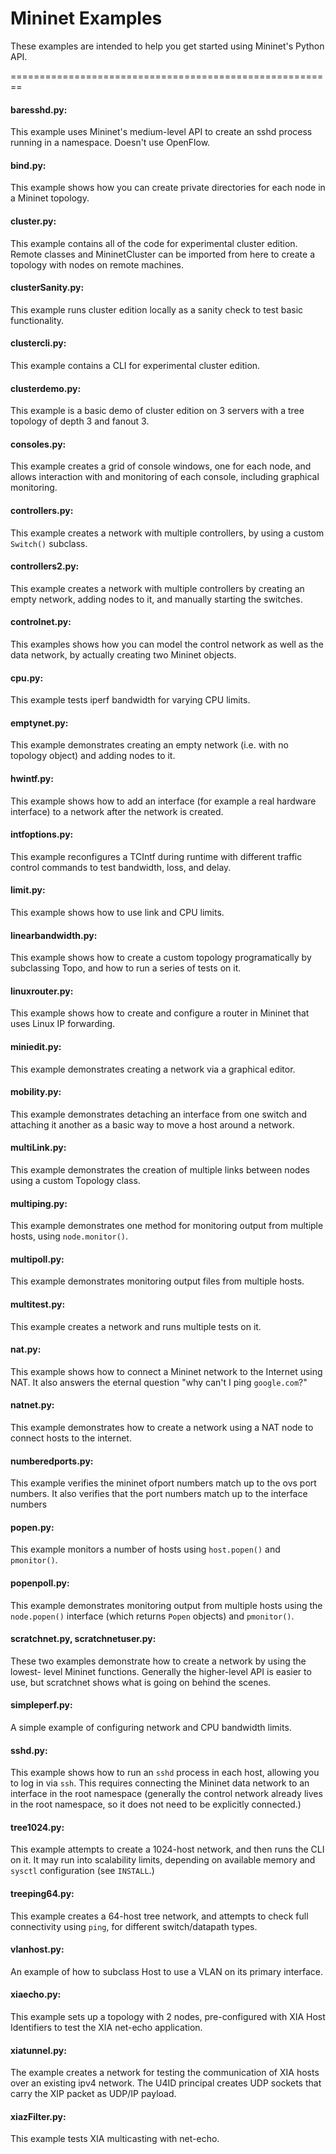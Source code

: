 Mininet Examples
========================================================

These examples are intended to help you get started using
Mininet's Python API.

========================================================

#### baresshd.py:

This example uses Mininet's medium-level API to create an sshd
process running in a namespace. Doesn't use OpenFlow.

#### bind.py:

This example shows how you can create private directories for each
node in a Mininet topology.

#### cluster.py:

This example contains all of the code for experimental cluster
edition. Remote classes and MininetCluster can be imported from
here to create a topology with nodes on remote machines.

#### clusterSanity.py:

This example runs cluster edition locally as a sanity check to test
basic functionality.

#### clustercli.py:

This example contains a CLI for experimental cluster edition.

#### clusterdemo.py:

This example is a basic demo of cluster edition on 3 servers with
a tree topology of depth 3 and fanout 3.

#### consoles.py:

This example creates a grid of console windows, one for each node,
and allows interaction with and monitoring of each console, including
graphical monitoring.

#### controllers.py:

This example creates a network with multiple controllers, by
using a custom `Switch()` subclass.

#### controllers2.py:

This example creates a network with multiple controllers by
creating an empty network, adding nodes to it, and manually
starting the switches.

#### controlnet.py:

This examples shows how you can model the control network as well
as the data network, by actually creating two Mininet objects.

#### cpu.py:

This example tests iperf bandwidth for varying CPU limits.

#### emptynet.py:

This example demonstrates creating an empty network (i.e. with no
topology object) and adding nodes to it.

#### hwintf.py:

This example shows how to add an interface (for example a real
hardware interface) to a network after the network is created.

#### intfoptions.py:

This example reconfigures a TCIntf during runtime with different
traffic control commands to test bandwidth, loss, and delay.

#### limit.py:

This example shows how to use link and CPU limits.

#### linearbandwidth.py:

This example shows how to create a custom topology programatically
by subclassing Topo, and how to run a series of tests on it.

#### linuxrouter.py:

This example shows how to create and configure a router in Mininet
that uses Linux IP forwarding.

#### miniedit.py:

This example demonstrates creating a network via a graphical editor.

#### mobility.py:

This example demonstrates detaching an interface from one switch and
attaching it another as a basic way to move a host around a network.

#### multiLink.py:

This example demonstrates the creation of multiple links between
nodes using a custom Topology class.

#### multiping.py:

This example demonstrates one method for
monitoring output from multiple hosts, using `node.monitor()`.

#### multipoll.py:

This example demonstrates monitoring output files from multiple hosts.

#### multitest.py:

This example creates a network and runs multiple tests on it.

#### nat.py:

This example shows how to connect a Mininet network to the Internet
using NAT. It also answers the eternal question "why can't I ping
`google.com`?"

#### natnet.py:

This example demonstrates how to create a network using a NAT node
to connect hosts to the internet.

#### numberedports.py:

This example verifies the mininet ofport numbers match up to the ovs port numbers.
It also verifies that the port numbers match up to the interface numbers

#### popen.py:

This example monitors a number of hosts using `host.popen()` and
`pmonitor()`.

#### popenpoll.py:

This example demonstrates monitoring output from multiple hosts using
the `node.popen()` interface (which returns `Popen` objects) and `pmonitor()`.

#### scratchnet.py, scratchnetuser.py:

These two examples demonstrate how to create a network by using the lowest-
level Mininet functions. Generally the higher-level API is easier to use,
but scratchnet shows what is going on behind the scenes.

#### simpleperf.py:

A simple example of configuring network and CPU bandwidth limits.

#### sshd.py:

This example shows how to run an `sshd` process in each host, allowing
you to log in via `ssh`. This requires connecting the Mininet data network
to an interface in the root namespace (generally the control network
already lives in the root namespace, so it does not need to be explicitly
connected.)

#### tree1024.py:

This example attempts to create a 1024-host network, and then runs the
CLI on it. It may run into scalability limits, depending on available
memory and `sysctl` configuration (see `INSTALL`.)

#### treeping64.py:

This example creates a 64-host tree network, and attempts to check full
connectivity using `ping`, for different switch/datapath types.

#### vlanhost.py:

An example of how to subclass Host to use a VLAN on its primary interface.

#### xiaecho.py:

This example sets up a topology with 2 nodes, pre-configured with
XIA Host Identifiers to test the XIA net-echo application.

#### xiatunnel.py:

The example creates a network for testing the communication
of XIA hosts over an existing ipv4 network. The U4ID principal creates
UDP sockets that carry the XIP packet as UDP/IP payload.

#### xiazFilter.py:

This example tests XIA multicasting with net-echo.
